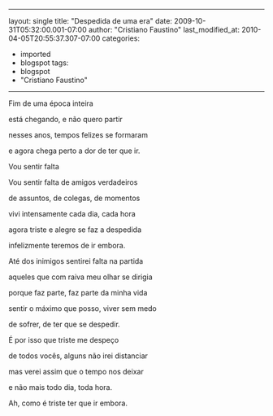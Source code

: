 
---
layout: single
title: "Despedida de uma era"
date: 2009-10-31T05:32:00.001-07:00
author: "Cristiano Faustino"
last_modified_at: 2010-04-05T20:55:37.307-07:00
categories:
  - imported
  - blogspot
tags:
  - blogspot
  - "Cristiano Faustino"
---

Fim de uma época inteira

está chegando, e não quero partir

nesses anos, tempos felizes se formaram

e agora chega perto a dor de ter que ir.

Vou sentir falta



Vou sentir falta de amigos verdadeiros

de assuntos, de colegas, de momentos

vivi intensamente cada dia, cada hora

agora triste e alegre se faz a despedida

infelizmente teremos de ir embora.



Até dos inimigos sentirei falta na partida

aqueles que com raiva meu olhar se dirigia

porque faz parte, faz parte da minha vida

sentir o máximo que posso, viver sem medo

de sofrer, de ter que se despedir.



É por isso que triste me despeço

de todos vocês, alguns não irei distanciar

mas verei assim que o tempo nos deixar

e não mais todo dia, toda hora.

Ah, como é triste ter que ir embora.